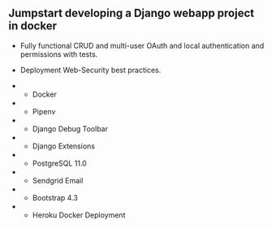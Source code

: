 Jumpstart developing a Django webapp project in docker
-

- Fully functional CRUD and multi-user OAuth and local authentication and permissions with tests.
- Deployment Web-Security best practices.

- - Docker
- - Pipenv
- - Django Debug Toolbar
- - Django Extensions
- - PostgreSQL 11.0
- - Sendgrid Email
- - Bootstrap 4.3 
- - Heroku Docker Deployment
